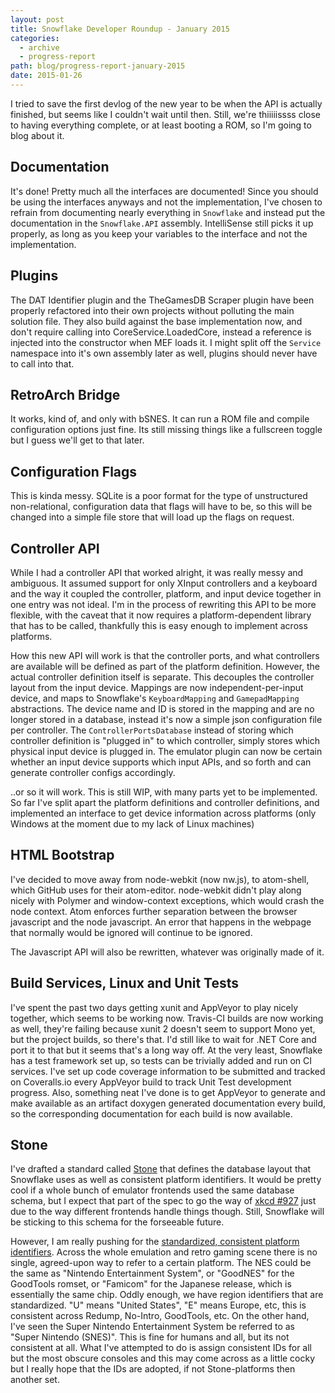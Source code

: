 ```yaml
---
layout: post
title: Snowflake Developer Roundup - January 2015
categories:
  - archive
  - progress-report
path: blog/progress-report-january-2015
date: 2015-01-26
---
```

I tried to save the first devlog of the new year to be when the API is actually finished, but seems like I couldn't wait until then. Still, we're thiiiiissss close to having everything complete, or at least booting a ROM, so I'm going to blog about it.

Documentation
-------------

It's done! Pretty much all the interfaces are documented! Since you should be using the interfaces anyways and not the implementation, I've chosen to refrain from documenting nearly everything in `Snowflake` and instead put the documentation in the `Snowflake.API` assembly. IntelliSense still picks it up properly, as long as you keep your variables to the interface and not the implementation.

Plugins
---------

The DAT Identifier plugin and the TheGamesDB Scraper plugin have been properly refactored into their own projects without polluting the main solution file. They also build against the base implementation now, and don't require calling into CoreService.LoadedCore, instead a reference is injected into the constructor when MEF loads it. I might split off the `Service` namespace into it's own assembly later as well, plugins should never have to call into that.

RetroArch Bridge
----------------
It works, kind of, and only with bSNES. It can run a ROM file and compile configuration options just fine. Its still missing things like a fullscreen toggle but I guess we'll get to that later.

Configuration Flags
-------------------
This is kinda messy. SQLite is a poor format for the type of unstructured non-relational, configuration data that flags will have to be, so this will be changed into a simple file store that will load up the flags on request.

Controller API
--------------

While I had a controller API that worked alright, it was really messy and ambiguous. It assumed support for only XInput controllers and a keyboard and the way it coupled the controller, platform, and input device together in one entry was not ideal. I'm in the process of rewriting this API to be more flexible, with the caveat that it now requires a platform-dependent library that has to be called, thankfully this is easy enough to implement across platforms.

How this new API will work is that the controller ports, and what controllers are available will be defined as part of the platform definition. However, the actual controller definition itself is separate. This decouples the controller layout from the input device. Mappings are now independent-per-input device, and maps to Snowflake's `KeyboardMapping`  and `GamepadMapping` abstractions. The device name and ID is stored in the mapping and are no longer stored in a database, instead it's now a simple json configuration file per controller. The `ControllerPortsDatabase` instead of storing which controller definition is "plugged in" to which controller, simply stores which physical input device is plugged in. The emulator plugin can now be certain whether an input device supports which input APIs, and so forth and can generate controller configs accordingly.

..or so it will work. This is still WIP, with many parts yet to be implemented. So far I've split apart the platform definitions and controller definitions, and implemented an interface to get device information across platforms (only Windows at the moment due to my lack of Linux machines)

HTML Bootstrap
--------------

I've decided to move away from node-webkit (now nw.js), to atom-shell, which GitHub uses for their atom-editor. node-webkit didn't play along nicely with Polymer and window-context exceptions, which would crash the node context. Atom enforces further separation between the browser javascript and the node javascript. An error that happens in the webpage that normally would be ignored will continue to be ignored.

The Javascript API will also be rewritten, whatever was originally made of it.

Build Services, Linux and Unit Tests
------------------------------------

I've spent the past two days getting xunit and AppVeyor to play nicely together, which seems to be working now. Travis-CI builds are now working as well, they're failing because xunit 2 doesn't seem to support Mono yet, but the project builds, so there's that. I'd still like to wait for .NET Core and port it to that but it seems that's a long way off. At the very least, Snowflake has a test framework set up, so tests can be trivially added and run on CI services. I've set up code coverage information to be submitted and tracked on Coveralls.io every AppVeyor build to track Unit Test development progress. Also, something neat I've done is to get AppVeyor to generate and make available as an artifact doxygen generated documentation every build, so the corresponding documentation for each build is now available.

Stone
-----
I've drafted a standard called [Stone](https://github.com/SnowflakePowered/stone) that defines the database layout that Snowflake uses as well as consistent platform identifiers. It would be pretty cool if a whole bunch of emulator frontends used the same database schema, but I expect that part of the spec to go the way of [xkcd #927](http://xkcd.com/927/) just due to the way different frontends handle things though. Still, Snowflake will be sticking to this schema for the forseeable future.

However, I am really pushing for the [standardized, consistent platform identifiers](https://github.com/SnowflakePowered/stone/blob/master/Stone-platform.md). Across the whole emulation and retro gaming scene there is no single, agreed-upon way to refer to a certain platform. The NES could be the same as "Nintendo Entertainment System", or "GoodNES" for the GoodTools romset, or "Famicom" for the Japanese release, which is essentially the same chip. Oddly enough, we have region identifiers that are standardized. "U" means "United States", "E" means Europe, etc, this is consistent across Redump, No-Intro, GoodTools, etc. On the other hand, I've seen the Super Nintendo Entertainment System be referred to as "Super Nintendo (SNES)". This is fine for humans and all, but its not consistent at all. What I've attempted to do is assign consistent IDs for all but the most obscure consoles and this may come across as a little cocky but I really hope that the IDs are adopted, if not Stone-platforms then another set.
